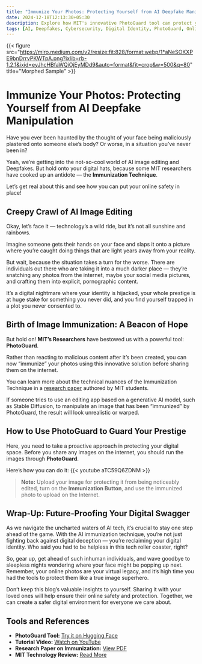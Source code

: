 ```yaml
---
title: "Immunize Your Photos: Protecting Yourself from AI Deepfake Manipulation"
date: 2024-12-18T12:13:30+05:30
description: Explore how MIT's innovative PhotoGuard tool can protect your photos from malicious AI editing and deepfakes. Learn how to safeguard your digital identity and stay ahead in the evolving landscape of AI technology.
tags: [AI, Deepfakes, Cybersecurity, Digital Identity, PhotoGuard, Online Safety]
---
```


{{< figure src="https://miro.medium.com/v2/resize:fit:828/format:webp/1*aNeSOKXPE9bnDrrvPKWTpA.png?ixlib=rb-1.2.1&ixid=eyJhcHBfaWQiOjEyMDd9&auto=format&fit=crop&w=500&q=80" title="Morphed Sample" >}}


# Immunize Your Photos: Protecting Yourself from AI Deepfake Manipulation

Have you ever been haunted by the thought of your face being maliciously plastered onto someone else’s body? Or worse, in a situation you’ve never been in?

Yeah, we’re getting into the not-so-cool world of AI image editing and Deepfakes. But hold onto your digital hats, because some MIT researchers have cooked up an antidote — the **Immunization Technique**.

Let’s get real about this and see how you can put your online safety in place!

## Creepy Crawl of AI Image Editing

Okay, let’s face it — technology’s a wild ride, but it’s not all sunshine and rainbows.

Imagine someone gets their hands on your face and slaps it onto a picture where you’re caught doing things that are light years away from your reality.

But wait, because the situation takes a turn for the worse. There are individuals out there who are taking it into a much darker place — they’re snatching any photos from the internet, maybe your social media pictures, and crafting them into explicit, pornographic content.

It’s a digital nightmare where your identity is hijacked, your whole prestige is at huge stake for something you never did, and you find yourself trapped in a plot you never consented to.

## Birth of Image Immunization: A Beacon of Hope

But hold on! **MIT’s Researchers** have bestowed us with a powerful tool: **PhotoGuard**.

Rather than reacting to malicious content after it’s been created, you can now “immunize” your photos using this innovative solution before sharing them on the internet.

You can learn more about the technical nuances of the Immunization Technique in a [research paper](https://arxiv.org/pdf/2302.06588.pdf) authored by MIT students.

If someone tries to use an editing app based on a generative AI model, such as Stable Diffusion, to manipulate an image that has been “immunized” by PhotoGuard, the result will look unrealistic or warped.

## How to Use PhotoGuard to Guard Your Prestige

Here, you need to take a proactive approach in protecting your digital space. Before you share any images on the internet, you should run the images through **PhotoGuard**.

Here’s how you can do it:
{{< youtube aTC59Q6ZDNM >}}

> **Note:** Upload your image for protecting it from being noticeably edited, turn on the **Immunization Button**, and use the immunized photo to upload on the Internet.

## Wrap-Up: Future-Proofing Your Digital Swagger

As we navigate the uncharted waters of AI tech, it’s crucial to stay one step ahead of the game. With the AI immunization technique, you’re not just fighting back against digital deception — you’re reclaiming your digital identity. Who said you had to be helpless in this tech roller coaster, right?

So, gear up, get ahead of such inhuman individuals, and wave goodbye to sleepless nights wondering where your face might be popping up next. Remember, your online photos are your virtual legacy, and it’s high time you had the tools to protect them like a true image superhero.

Don’t keep this blog’s valuable insights to yourself. Sharing it with your loved ones will help ensure their online safety and protection. Together, we can create a safer digital environment for everyone we care about.

## Tools and References

- **PhotoGuard Tool:** [Try it on Hugging Face](https://huggingface.co/spaces/hadisalman/photoguard)  
- **Tutorial Video:** [Watch on YouTube](https://www.youtube.com/watch?v=qhoK3q2fknk&t=229s)  
- **Research Paper on Immunization:** [View PDF](https://arxiv.org/pdf/2302.06588.pdf)  
- **MIT Technology Review:** [Read More](https://www.technologyreview.com/2023/07/26/1076764/this-new-tool-could-protect-your-pictures-from-ai-manipulation/)
